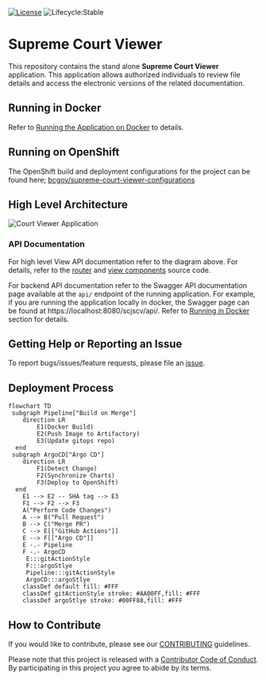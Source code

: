 [![License](https://img.shields.io/badge/License-Apache%202.0-blue.svg)](LICENSE)
![Lifecycle:Stable](https://img.shields.io/badge/Lifecycle-Stable-97ca00)

# Supreme Court Viewer

This repository contains the stand alone **Supreme Court Viewer** application.  This application allows authorized individuals to review file details and access the electronic versions of the related documentation.

## Running in Docker

Refer to [Running the Application on Docker](./docker/README.md) to details.

## Running on OpenShift

The OpenShift build and deployment configurations for the project can be found here; [bcgov/supreme-court-viewer-configurations](https://github.com/bcgov/supreme-court-viewer-configurations)

## High Level Architecture

![Court Viewer Application](./doc/diagrams/Court%20Viewer.drawio.svg)

### API Documentation

For high level View API documentation refer to the diagram above.  For details, refer to the [router](./web/src/router/index.ts) and [view components](./web/src/components/) source code.

For backend API documentation refer to the Swagger API documentation page available at the `api/` endpoint of the running application.  For example, if you are running the application locally in docker, the Swagger page can be found at https://localhost:8080/scjscv/api/.  Refer to [Running in Docker](#running-in-docker) section for details.

## Getting Help or Reporting an Issue

To report bugs/issues/feature requests, please file an [issue](../../issues).

## Deployment Process

```mermaid
flowchart TD
 subgraph Pipeline["Build on Merge"]
    direction LR
        E1(Docker Build)
        E2(Push Image to Artifactory)
        E3(Update gitops repo)
  end
 subgraph ArgoCD["Argo CD"]
    direction LR
        F1(Detect Change)
        F2(Synchronize Charts)
        F3(Deploy to OpenShift)
  end
    E1 --> E2 -- SHA tag --> E3
    F1 --> F2 --> F3
    A("Perform Code Changes")
    A --> B("Pull Request")
    B --> C("Merge PR")
    C --> E[["GitHub Actions"]]
    E --> F[["Argo CD"]]
    E -.- Pipeline
    F -.- ArgoCD
     E:::gitActionStyle
     F:::argoStlye
     Pipeline:::gitActionStyle
     ArgoCD:::argoStlye
    classDef default fill: #FFF
    classDef gitActionStyle stroke: #AA00FF,fill: #FFF
    classDef argoStlye stroke: #00FF88,fill: #FFF
```

## How to Contribute

If you would like to contribute, please see our [CONTRIBUTING](./CONTRIBUTING.md) guidelines.

Please note that this project is released with a [Contributor Code of Conduct](./CODE_OF_CONDUCT.md).
By participating in this project you agree to abide by its terms.

